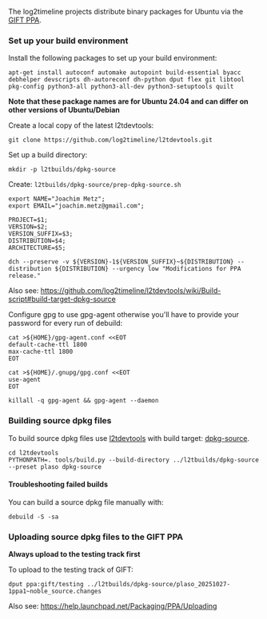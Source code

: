 The log2timeline projects distribute binary packages for Ubuntu via the
[GIFT PPA](https://launchpad.net/~gift).

### Set up your build environment

Install the following packages to set up your build environment:
```
apt-get install autoconf automake autopoint build-essential byacc debhelper devscripts dh-autoreconf dh-python dput flex git libtool pkg-config python3-all python3-all-dev python3-setuptools quilt
```

**Note that these package names are for Ubuntu 24.04 and can differ on other versions of Ubuntu/Debian**

Create a local copy of the latest l2tdevtools:
```
git clone https://github.com/log2timeline/l2tdevtools.git
```

Set up a build directory:
```
mkdir -p l2tbuilds/dpkg-source
```

Create: `l2tbuilds/dpkg-source/prep-dpkg-source.sh`

```
export NAME="Joachim Metz";
export EMAIL="joachim.metz@gmail.com";

PROJECT=$1;
VERSION=$2;
VERSION_SUFFIX=$3;
DISTRIBUTION=$4;
ARCHITECTURE=$5;

dch --preserve -v ${VERSION}-1${VERSION_SUFFIX}~${DISTRIBUTION} --distribution ${DISTRIBUTION} --urgency low "Modifications for PPA release."
```

Also see: https://github.com/log2timeline/l2tdevtools/wiki/Build-script#build-target-dpkg-source

Configure gpg to use gpg-agent otherwise you'll have to provide your password for every run of debuild:

```
cat >${HOME}/gpg-agent.conf <<EOT
default-cache-ttl 1800
max-cache-ttl 1800
EOT
```

```
cat >${HOME}/.gnupg/gpg.conf <<EOT
use-agent
EOT
```

`killall -q gpg-agent && gpg-agent --daemon`

### Building source dpkg files

To build source dpkg files use [l2tdevtools](https://github.com/log2timeline/l2tdevtools)
with build target: [dpkg-source](https://github.com/log2timeline/l2tdevtools/wiki/Build-script#build-target-dpkg-source).

```
cd l2tdevtools
PYTHONPATH=. tools/build.py --build-directory ../l2tbuilds/dpkg-source --preset plaso dpkg-source
```

#### Troubleshooting failed builds

You can build a source dpkg file manually with:
```
debuild -S -sa
```

### Uploading source dpkg files to the GIFT PPA

**Always upload to the testing track first**

To upload to the testing track of GIFT:
```
dput ppa:gift/testing ../l2tbuilds/dpkg-source/plaso_20251027-1ppa1~noble_source.changes
```

Also see: https://help.launchpad.net/Packaging/PPA/Uploading

